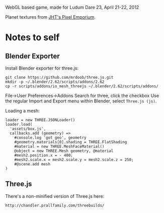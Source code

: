 WebGL based game, made for Ludum Dare 23, April 21-22, 2012

Planet textures from [JHT's Pixel Emporium](http://planetpixelemporium.com/earth.html).

# Notes to self

## Blender Exporter

Install Blender exporter for three.js:

    git clone https://github.com/mrdoob/three.js.git
    mkdir -p ~/.blender/2.62/scripts/addons/2.62
    cp -r scripts/addons/io_mesh_threejs ~/.blender/2.62/scripts/addons/

File->User Preferences->Addons
Search for three, click the checkbox
Use the regular Import and Export menu within Blender, select `Three.js (js)`.

Loading a mesh:

    loader = new THREE.JSONLoader()
    loader.load(
      'assets/box.js',
      callbacks.add (geometry) =>
        #console.log 'got geo', geometry
        #geometry.materials[0].shading = THREE.FlatShading
        #material = new THREE.MeshFaceMaterial()
        @object = new THREE.Mesh geometry, @material
        #mesh2.position.x = - 400;
        #mesh2.scale.x = mesh2.scale.y = mesh2.scale.z = 250;
        #@scene.add mesh
    )


## Three.js

There's a non-minified version of Three.js here:

    http://chandler.prallfamily.com/threebuilds/
